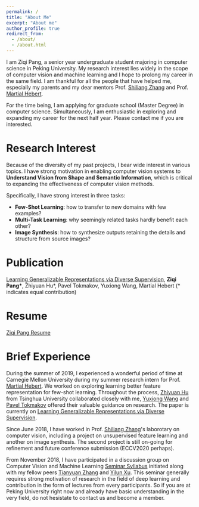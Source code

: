 ```yaml
---
permalink: /
title: "About Me"
excerpt: "About me"
author_profile: true
redirect_from: 
  - /about/
  - /about.html
---
```


I am Ziqi Pang, a senior year undergraduate student majoring in computer science in Peking University. My research interest lies widely in the scope of computer vision and machine learning and I hope to prolong my career in the same field. I am thankful for all the people that have helped me, especially my parents and my dear mentors Prof. [Shiliang Zhang](https://www.pkuvmc.com/) and Prof. [Martial Hebert](https://www.ri.cmu.edu/ri-faculty/martial-hebert/).

For the time being, I am applying for graduate school (Master Degree) in computer science. Simultaneously, I am enthusiastic in exploring and expanding my career for the next half year. Please contact me if you are interested.

# Research Interest
Because of the diversity of my past projects, I bear wide interest in various topics. I have strong motivation in enabling computer vision systems to <b>Understand Vision from Shape and Semantic Information</b>, which is critical to expanding the effectiveness of computer vision methods. 

Specifically, I have strong interest in three tasks:
* <b>Few-Shot Learning</b>: how to transfer to new domains with few examples?
* <b>Multi-Task Learning</b>: why seemingly related tasks hardly benefit each other?
* <b>Image Synthesis</b>: how to synthesize outputs retaining the details and structure from source images?

# Publication
[Learning Generalizable Representations via Diverse Supervision](https://arxiv.org/abs/1911.12911), <b> Ziqi Pang\*</b>, Zhiyuan Hu\*, Pavel Tokmakov, Yuxiong Wang, Martial Hebert (\* indicates equal contribution) 

# Resume
[Ziqi Pang Resume](https://github.com/ziqipang/ziqipang.github.io/blob/master/files/ZiqiPang_Resume.pdf)

# Brief Experience 
During the summer of 2019, I experienced a wonderful period of time at Carnegie Mellon University during my summer research intern for Prof. [Martial Hebert](https://www.ri.cmu.edu/ri-faculty/martial-hebert/). We worked on exploring learning better feature representation for few-shot learning. Throughout the process, [Zhiyuan Hu](https://github.com/BinahHu) from Tsinghua University collaborated closely with me, [Yuxiong Wang](https://www.ri.cmu.edu/ri-people/yuxiong-wang/) and [Pavel Tokmakov](https://pvtokmakov.github.io/home/) offered their valuable guidance on research. The paper is currently on [Learning Generalizable Representations via Diverse Supervision](https://arxiv.org/abs/1911.12911).

Since June 2018, I have worked in Prof. [Shiliang Zhang](https://www.pkuvmc.com/)'s laborotary on computer vision, including a project on unsupervised feature learning and another on image synthesis. The second project is still on-going for refinement and future conference submission (ECCV2020 perhaps).

From November 2018, I have participated in a discussion group on Computer Vision and Machine Learning [Seminar Syllabus](http://tianyuanzhang.com/teaching/2019-fall-dl-pku) initiated along with my fellow peers [Tianyuan Zhang](http://tianyuanzhang.com/) and [Yilun Xu](https://www.yilunxu.com/). This seminar generally requires strong motivation of research in the field of deep learning and contribution in the form of lectures from every participants. So if you are at Peking University right now and already have basic understanding in the very field, do not hesistate to contact us and become a member.
